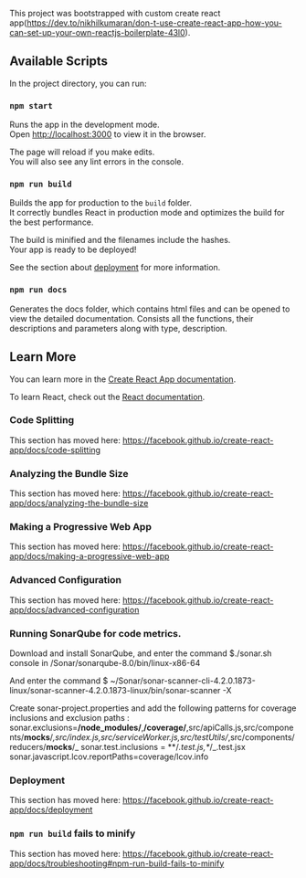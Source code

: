 This project was bootstrapped with custom create react app(https://dev.to/nikhilkumaran/don-t-use-create-react-app-how-you-can-set-up-your-own-reactjs-boilerplate-43l0).

## Available Scripts

In the project directory, you can run:

### `npm start`

Runs the app in the development mode.<br />
Open [http://localhost:3000](http://localhost:3000) to view it in the browser.

The page will reload if you make edits.<br />
You will also see any lint errors in the console.

### `npm run build`

Builds the app for production to the `build` folder.<br />
It correctly bundles React in production mode and optimizes the build for the best performance.

The build is minified and the filenames include the hashes.<br />
Your app is ready to be deployed!

See the section about [deployment](https://facebook.github.io/create-react-app/docs/deployment) for more information.

### `npm run docs`

Generates the docs folder, which contains html files and can be opened to view the detailed documentation.
Consists all the functions, their descriptions and parameters along with type, description.

## Learn More

You can learn more in the [Create React App documentation](https://facebook.github.io/create-react-app/docs/getting-started).

To learn React, check out the [React documentation](https://reactjs.org/).

### Code Splitting

This section has moved here: https://facebook.github.io/create-react-app/docs/code-splitting

### Analyzing the Bundle Size

This section has moved here: https://facebook.github.io/create-react-app/docs/analyzing-the-bundle-size

### Making a Progressive Web App

This section has moved here: https://facebook.github.io/create-react-app/docs/making-a-progressive-web-app

### Advanced Configuration

This section has moved here: https://facebook.github.io/create-react-app/docs/advanced-configuration

### Running SonarQube for code metrics.

Download and install SonarQube, and enter the command \$./sonar.sh console in /Sonar/sonarqube-8.0/bin/linux-x86-64

And enter the command \$ ~/Sonar/sonar-scanner-cli-4.2.0.1873-linux/sonar-scanner-4.2.0.1873-linux/bin/sonar-scanner -X

Create sonar-project.properties and add the following patterns for coverage inclusions and exclusion paths :
sonar.exclusions=**/node_modules/**,**/coverage/**,src/apiCalls.js,src/components/**mocks**/_,src/index.js,src/serviceWorker.js,src/testUtils/_,src/components/reducers/**mocks**/_
sonar.test.inclusions = \*\*/_.test.js,\*_/_.test.jsx
sonar.javascript.lcov.reportPaths=coverage/lcov.info

### Deployment

This section has moved here: https://facebook.github.io/create-react-app/docs/deployment

### `npm run build` fails to minify

This section has moved here: https://facebook.github.io/create-react-app/docs/troubleshooting#npm-run-build-fails-to-minify